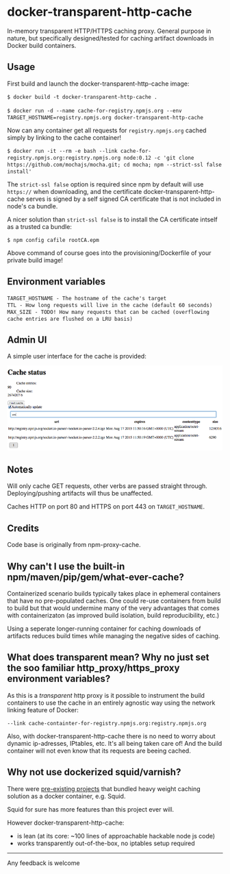 
docker-transparent-http-cache
========

In-memory transparent HTTP/HTTPS caching proxy. General purpose in nature, but specifically designed/tested for
caching artifact downloads in Docker build containers.


## Usage

First build and launch the docker-transparent-http-cache image:

    $ docker build -t docker-transparent-http-cache .

    $ docker run -d --name cache-for-registry.npmjs.org --env TARGET_HOSTNAME=registry.npmjs.org docker-transparent-http-cache

Now can any container get all requests for `registry.npmjs.org` cached simply by linking to the cache container!

    $ docker run -it --rm -e bash --link cache-for-registry.npmjs.org:registry.npmjs.org node:0.12 -c 'git clone https://github.com/mochajs/mocha.git; cd mocha; npm --strict-ssl false install'

The `strict-ssl false` option is required since npm by default will use `https://` when downloading, and the certificate
docker-transparent-http-cache serves is signed by a self signed CA certificate that is not included in node's ca bundle.

A nicer solution than `strict-ssl false` is to install the CA certificate intself as a trusted ca bundle:

    $ npm config cafile rootCA.epm

Above command of course goes into the provisioning/Dockerfile of your private build image!

## Environment variables

    TARGET_HOSTNAME - The hostname of the cache's target
    TTL - How long requests will live in the cache (default 60 seconds)
    MAX_SIZE - TODO! How many requests that can be cached (overflowing cache entries are flushed on a LRU basis)

## Admin UI
A simple user interface for the cache is provided:

![alt text](doc/screenshot.png  "Admin UI")

## Notes

Will only cache GET requests, other verbs are passed straight through. Deploying/pushing artifacts will thus be unaffected.

Caches HTTP on port 80 and HTTPS on port 443 on `TARGET_HOSTNAME`.

## Credits

Code base is originally from npm-proxy-cache.

## Why can't I use the built-in npm/maven/pip/gem/what-ever-cache?

Containerized scenario builds typically takes place in ephemeral containers that have no pre-populated
caches. One could re-use containers from build to build but that would undermine many of the very advantages
that comes with containerizaton (as improved build isolation, build reproducibility, etc.)

Using a seperate longer-running container for caching downloads of artifacts reduces build times while managing the
negative sides of caching.

## What does transparent mean? Why no just set the soo familiar http_proxy/https_proxy environment variables?

As this is a *transparent* http proxy is it possible to instrument the build containers to use the cache
in an entirely agnostic way using the network linking feature of Docker:

    --link cache-containter-for-registry.npmjs.org:registry.npmjs.org

Also, with docker-transparent-http-cache there is no need to worry about dynamic ip-adresses, IPtables, etc. It's all
being taken care of! And the build container will not even know that its requests are beeing cached.

## Why not use dockerized squid/varnish?

There were [pre-existing projects](https://github.com/jpetazzo/squid-in-a-can) that bundled heavy weight caching
solution as a docker container, e.g. Squid.

Squid for sure has more features than this project ever will.

However docker-transparent-http-cache:

 * is lean (at its core: ~100 lines of approachable hackable node js code)
 * works transparently out-of-the-box, no iptables setup required


----

Any feedback is welcome
